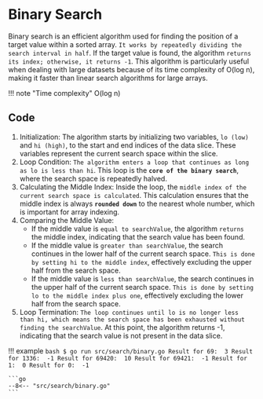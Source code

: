 # Binary Search

Binary search is an efficient algorithm used for finding the position of a target value within a sorted array. `It works by repeatedly dividing the search interval in half`. If the target value is found, the algorithm `returns its index; otherwise, it returns -1`. This algorithm is particularly useful when dealing with large datasets because of its time complexity of O(log n), making it faster than linear search algorithms for large arrays.

!!! note "Time complexity"
    O(log n)

## Code

1. Initialization: The algorithm starts by initializing two variables, `lo (low)` and `hi (high)`, to the start and end indices of the data slice. These variables represent the current search space within the slice.
1. Loop Condition: `The algorithm enters a loop that continues as long as lo is less than hi`. This loop is the **`core of the binary search`**, where the search space is repeatedly halved.
1. Calculating the Middle Index: Inside the loop, the `middle index of the current search space is calculated`. This calculation ensures that the middle index is always **`rounded down`** to the nearest whole number, which is important for array indexing.
1. Comparing the Middle Value:
    - If the middle value is `equal to searchValue`, the algorithm `returns` the middle index, indicating that the search value has been found.
    - If the middle value is `greater than searchValue`, the search continues in the lower half of the current search space. `This is done by setting hi to the middle index`, effectively excluding the upper half from the search space.
    - If the middle value is `less than searchValue`, the search continues in the upper half of the current search space. `This is done by setting lo to the middle index plus one`, effectively excluding the lower half from the search space.
1. Loop Termination: `The loop continues until lo is no longer less than hi, which means the search space has been exhausted without finding the searchValue`. At this point, the algorithm returns -1, indicating that the search value is not present in the data slice.

!!! example
    ```bash
    $ go run src/search/binary.go
    Result for 69:  3
    Result for 1336:  -1
    Result for 69420:  10
    Result for 69421:  -1
    Result for 1:  0
    Result for 0:  -1
    ```

    ```go
    --8<-- "src/search/binary.go"
    ```
